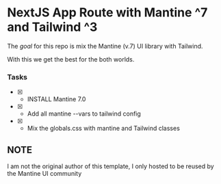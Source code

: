 # NextJS App Route with Mantine ^7 and Tailwind ^3

The *goal* for this repo is mix the Mantine (v.7) UI library with Tailwind.

With this we get the best for the both worlds.

### Tasks
- [x] - INSTALL Mantine 7.0
- [x] - Add all mantine --vars to tailwind config
- [x] - Mix the globals.css with mantine and Tailwind classes


## NOTE
I am not the original author of this template, I only hosted to be reused by the Mantine UI community
